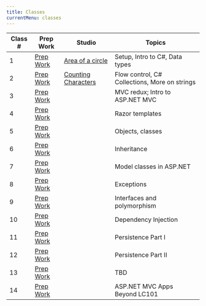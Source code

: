 ```yaml
---
title: Classes
currentMenu: classes
---
```


Class # | Prep Work | Studio | Topics
-----|-----------|----------|--------
1 | [Prep Work](../class-prep/1/) | [Area of a circle](../studios/area/) | Setup, Intro to C#, Data types
2 | [Prep Work](../class-prep/2/) | [Counting Characters](../studios/counting-characters/) | Flow control, C# Collections, More on strings
3 | [Prep Work](../class-prep/3/) | | MVC redux; Intro to ASP.NET MVC
4 | [Prep Work](../class-prep/4/) | | Razor templates
5 | [Prep Work](../class-prep/5/) | | Objects, classes
6 | [Prep Work](../class-prep/6/) | | Inheritance
7 | [Prep Work](../class-prep/7/) | | Model classes in ASP.NET
8 | [Prep Work](../class-prep/8/) | | Exceptions
9 | [Prep Work](../class-prep/9/) | | Interfaces and polymorphism
10 | [Prep Work](../class-prep/10/) | | Dependency Injection
11 | [Prep Work](../class-prep/11/) | | Persistence Part I
12 | [Prep Work](../class-prep/12/) | | Persistence Part II
13 | [Prep Work](../class-prep/13/) | | TBD
14 | [Prep Work](../class-prep/14/) | | ASP.NET MVC Apps Beyond LC101
